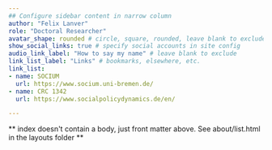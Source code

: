 ```yaml
---
## Configure sidebar content in narrow column
author: "Felix Lanver"
role: "Doctoral Researcher"
avatar_shape: rounded # circle, square, rounded, leave blank to exclude
show_social_links: true # specify social accounts in site config
audio_link_label: "How to say my name" # leave blank to exclude
link_list_label: "Links" # bookmarks, elsewhere, etc.
link_list:
- name: SOCIUM
  url: https://www.socium.uni-bremen.de/
- name: CRC 1342
  url: https://www.socialpolicydynamics.de/en/

---
```


** index doesn't contain a body, just front matter above.
See about/list.html in the layouts folder **